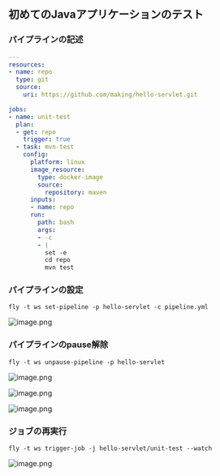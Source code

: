 ## 初めてのJavaアプリケーションのテスト

### パイプラインの記述

``` yaml
---
resources:
- name: repo
  type: git
  source:
    uri: https://github.com/making/hello-servlet.git

jobs:
- name: unit-test
  plan:
  - get: repo
    trigger: true
  - task: mvn-test
    config:
      platform: linux
      image_resource:
        type: docker-image
        source:
          repository: maven
      inputs:
      - name: repo
      run:
        path: bash
        args:
        - -c
        - |
          set -e
          cd repo
          mvn test
```

### パイプラインの設定

```
fly -t ws set-pipeline -p hello-servlet -c pipeline.yml
```

![image.png](https://qiita-image-store.s3.amazonaws.com/0/1852/87addfb4-cfbe-58e2-c7d7-4f4259c4b8e1.png)

### パイプラインのpause解除


```
fly -t ws unpause-pipeline -p hello-servlet
```


![image.png](https://qiita-image-store.s3.amazonaws.com/0/1852/08c16fcb-8dac-d5d3-2ee7-57b211ab5c2b.png)

![image.png](https://qiita-image-store.s3.amazonaws.com/0/1852/c7accc89-f537-38cf-7d31-fc5666f93860.png)

![image.png](https://qiita-image-store.s3.amazonaws.com/0/1852/b5b51b98-37f3-65f1-3687-1ba4a0bed2ac.png)


### ジョブの再実行

```
fly -t ws trigger-job -j hello-servlet/unit-test --watch
```

![image.png](https://qiita-image-store.s3.amazonaws.com/0/1852/31562d3f-6f71-4fc3-533a-9cd81a3cd76a.png)
